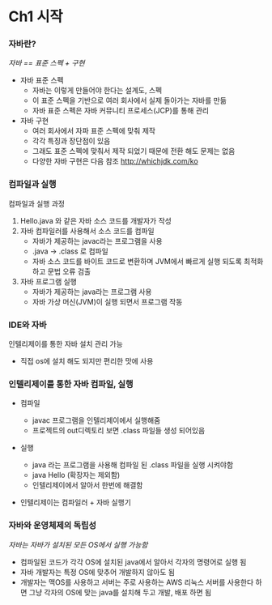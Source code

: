 # Ch1 시작

### 자바란?
*자바 == 표준 스펙 + 구현*
- 자바 표준 스펙
  - 자바는 이렇게 만들어야 한다는 설계도, 스펙
  - 이 표준 스펙을 기반으로 여러 회사에서 실제 돌아가는 자바를 만듦
  - 자바 표준 스펙은 자바 커뮤니티 프로세스(JCP)를 통해 관리
- 자바 구현
  - 여러 회사에서 자파 표준 스펙에 맞춰 제작
  - 각각 특징과 장단점이 있음
  - 그래도 표준 스펙에 맞춰서 제작 되었기 때문에 전환 해도 문제는 없음
  - 다양한 자바 구현은 다음 참조 http://whichjdk.com/ko


### 컴파일과 실행
컴파일과 실행 과정
1. Hello.java 와 같은 자바 소스 코드를 개발자가 작성
2. 자바 컴파일러를 사용해서 소스 코드를 컴파일
    - 자바가 제공하는 javac라는 프로그램을 사용
    - .java -> .class 로 컴파일
    - 자바 소스 코드를 바이트 코드로 변환하며 JVM에서 빠르게 실행 되도록 최적화 하고 문법 오류 검출
3. 자바 프로그램 실행
    - 자바가 제공하는 java라는 프로그램 사용
    - 자바 가상 머신(JVM)이 실행 되면서 프로그램 작동

### IDE와 자바
인텔리제이를 통한 자바 설치 관리 가능
- 직접 os에 설치 해도 되지만 편리한 맛에 사용

### 인텔리제이를 통한 자바 컴파일, 실행
- 컴파일
  - javac 프로그램을 인텔리제이에서 실행해줌
  - 프로젝트의 out디렉토리 보면 .class 파일들 생성 되어있음
- 실행
  - java 라는 프로그램을 사용해 컴파일 된 .class 파일을 실행 시켜야함
  - java Hello (확장자는 제외함)
  - 인텔리제이에서 알아서 한번에 해결함
  
- 인텔리제이는 컴파일러 + 자바 실행기


### 자바와 운영체제의 독립성
*자바는 자바가 설치된 모든 OS에서 실행 가능함*
- 컴파일된 코드가 각각 OS에 설치된 java에서 알아서 각자의 명령어로 실행 됨
- 자바 개발자는 특정 OS에 맞추어 개발하지 않아도 됨
- 개발자는 맥OS를 사용하고 서버는 주로 사용하는 AWS 리눅스 서버를 사용한다 하면 그냥 각자의 OS에 맞는 java를 설치해 두고 개발, 배포 하면 됨 